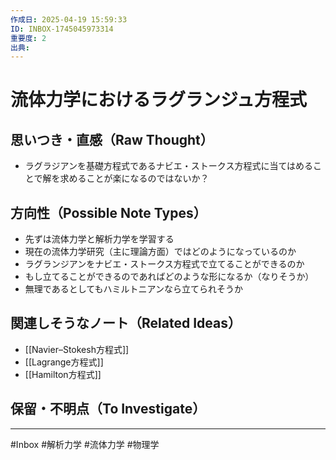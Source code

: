 ```yaml
---
作成日: 2025-04-19 15:59:33
ID: INBOX-1745045973314
重要度: 2
出典:
---
```


# 流体力学におけるラグランジュ方程式

## 思いつき・直感（Raw Thought）

- ラグラジアンを基礎方程式であるナビエ・ストークス方程式に当てはめることで解を求めることが楽になるのではないか？

## 方向性（Possible Note Types）

- 先ずは流体力学と解析力学を学習する
- 現在の流体力学研究（主に理論方面）ではどのようになっているのか
- ラグランジアンをナビエ・ストークス方程式で立てることができるのか
- もし立てることができるのであればどのような形になるか（なりそうか）
- 無理であるとしてもハミルトニアンなら立てられそうか

## 関連しそうなノート（Related Ideas）

- [[Navier–Stokesh方程式]]
- [[Lagrange方程式]]
- [[Hamilton方程式]]
## 保留・不明点（To Investigate）



---
#Inbox #解析力学 #流体力学 #物理学